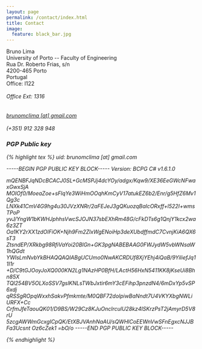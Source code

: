 ```yaml
---
layout: page
permalink: /contact/index.html
title: Contact
image:
  feature: black_bar.jpg
---
```


Bruno Lima <br/>
University of Porto -- Faculty of Engineering<br/>
Rua Dr. Roberto Frias, s/n<br/> 
4200-465 Porto<br/>
Portugal<br/>
Office: I122<br/>
<br/>
<i class="icon-phone" /> Office Ext: 1316<br/>
<br/>
<br/>
<a href="mailto:brunomclima@gmail.com"><i class="icon-mail"></i> brunomclima [at] gmail.com</a><br/>
<br/>
<i class="icon-phone" /> (+351) 912 328 948<br/>

### PGP Public key

{% highlight tex %}
uid: brunomclima [at] gmail.com



-----BEGIN PGP PUBLIC KEY BLOCK-----
Version: BCPG C# v1.6.1.0

mQENBFJqNDcBCACJ0SL+GcMSPJj4dcYOy/adgx/Kqw9/XE36EeGWcNFwaxGwxSjA
MOIOf0/MoeaZoe+sFlqYe3WiHmOOqhKmCyV17atukEZ6b2/Enr/g5HfZ6Mv1Qg3c
LNXk41CmV4G9hg4u30JVzXNRr/2aFEJeJ3gQKuozqBalcORxff+l522I+wmsTPoP
yvJ/YngW1bKWHJphhsVwcSJOJN37sbEXhRm48G/cFkDTs6g1QnjY1kcx2wa6z3ZT
Oa1KY2rXX1zdOlFiOK+Njh9Fm2ZlxWgENoiHp3deXUbdffmdC7CvnjKiA6QX6sT3
ZtsndEP/XRkbg98RfiVaYoi20BlGn+GK3pgNABEBAAG0FWJydW5vbWNsaW1hQGdt
YWlsLmNvbYkBHAQQAQIABgUCUmo0NwAKCRDUf8XjYEhj4iQaB/9YiIiefJq11I1r
+D/C9tGJOoyJoXQ000KN2Lg1NAzHP0BfH/LActH56HxN5411KK8jKseUi8Bhn85X
TQl254BV5OLXoSSV7gslKNLsTWbJxtir6mY3cEFihp3pnzdN4/6mDxYp5vSP6xdj
qRSSgROpqWxxhSakvPfmkmte/M0QBF72dolpiwBaNndt7U4VKYXbgNWLiURFX+Cc
CrfmJfeTaouQK01/D9BS/W29Cz8KJuOnclrculU28kz4ISKrzPsT2jAmyrD5V8rU
5zcgAWWmGcxgICpQK/EtXBJVAnhNaAU/sQWHlCoEEWnVwSFnEgxcNJJBFa3Ucsnt
Oz6cZek1
=bO/o
-----END PGP PUBLIC KEY BLOCK-----

{% endhighlight %}

